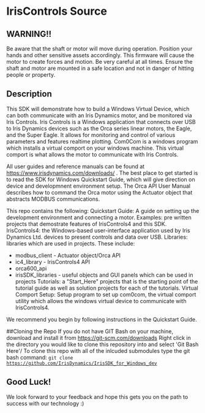 # IrisControls Source
## WARNING!! 
Be aware that the shaft or motor will move during operation. Position your hands and other sensitive assets accordingly. 
This firmware will cause the motor to create forces and motion. Be very careful at all times. Ensure the shaft and motor are mounted in a safe location and not in danger of hitting people or property.

## Description
This SDK will demonstrate how to build a Windows Virtual Device, which can both communicate with an Iris Dynamics motor, and be monitored via Iris Controls.
Iris Controls is a Windows application that connects over USB to Iris Dynamics devices such as the Orca series linear motors, the Eagle, and the Super Eagle.
It allows for monitoring and control of various parameters and features realtime plotting. 
Com0Com is a windows program which installs a virtual comport on your windows machine. This virtual comport is what allows the motor to communicate with Iris Controls. 

All user guides and reference manuals can be found at https://www.irisdynamics.com/downloads/ . 
The best place to get started is to read the SDK for Windows Quickstart Guide, which will give direction on device and developmnent environment setup. 
The Orca API User Manual describes how to command the Orca motor using the Actuator object that abstracts MODBUS communications.

This repo contains the following:
Quickstart Guide: A guide on setting up the development environment and connecting a motor. 
Examples: pre written projects that demostrate features of IrisControls4 and this SDK.
IrisControls4: the Windows-based user-interface application used by Iris Dynamics Ltd. devices to present controls and data over USB. 
Libraries: libraries which are used in projects. These include: 
* modbus_client - Actuator object/Orca API
* ic4_library - IrisControls4 API
* orca600_api
* irisSDK_libraries - useful objects and GUI panels which can be used in projects
Tutorials: a "Start_Here" projects that is the starting point of the tutorial guide as well as solution projects for each of the tutorials. 
Virtual Comport Setup: Setup program to set up com0com, the virtual comport utility which allows the windows virtual device to communicate with IrisControls4. 

We recommend you begin by following instructions in the Quickstart Guide. 

##Cloning the Repo 
If you do not have GIT Bash on your machine, download and install it from https://git-scm.com/downloads 
Right click in the directory you would like to clone this repository into and select 'Git Bash Here'/ 
To clone this repo with all of the inlcuded submodules type the git bash command: 
<code>git clone https://github.com/IrisDynamics/IrisSDK_for_Windows_dev</code>


## Good Luck!
We look forward to your feedback and hope this gets you on the path to success with our technology :)
